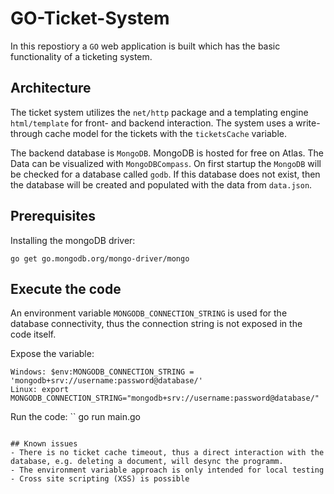 # GO-Ticket-System

In this repostiory a `GO` web application is built which has the basic functionality of a ticketing system.

## Architecture
The ticket system utilizes the `net/http` package and a templating engine `html/template` for front- and backend interaction. The system uses a write-through cache model for the tickets with the `ticketsCache` variable. 

The backend database is `MongoDB`. MongoDB is hosted for free on Atlas. The Data can be visualized with `MongoDBCompass`.
On first startup the `MongoDB` will be checked for a database called `godb`. If this database does not exist, then the database will be created and populated with the data from `data.json`.

## Prerequisites
Installing the mongoDB driver:
```
go get go.mongodb.org/mongo-driver/mongo
```

## Execute the code
An environment variable `MONGODB_CONNECTION_STRING` is used for the database connectivity, thus the connection string is not exposed in the code itself.

Expose the variable:
```
Windows: $env:MONGODB_CONNECTION_STRING = 'mongodb+srv://username:password@database/'
Linux: export MONGODB_CONNECTION_STRING="mongodb+srv://username:password@database/"
```

Run the code:
``
go run main.go
```

## Known issues
- There is no ticket cache timeout, thus a direct interaction with the database, e.g. deleting a document, will desync the programm.
- The environment variable approach is only intended for local testing
- Cross site scripting (XSS) is possible
